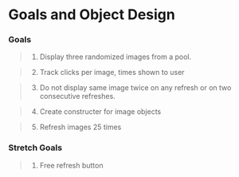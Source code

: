 Goals and Object Design
=======================
### Goals

  >1. Display three randomized images from a pool.

  >2. Track clicks per image, times shown to user

  >3. Do not display same image twice on any refresh or on two consecutive refreshes.

  >4. Create constructer for image objects

  >5. Refresh images 25 times

### Stretch Goals

  >1. Free refresh button
